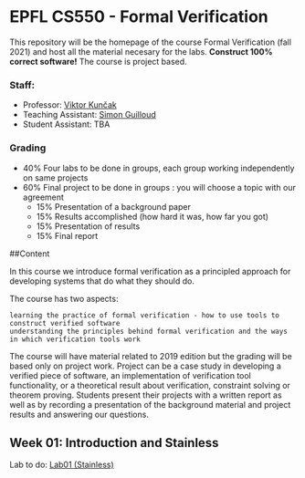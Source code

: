 # EPFL CS550 - Formal Verification

This  repository will be the homepage of the course Formal Verification (fall 2021) and host all the material necesary for the labs. **Construct 100% correct software!** The course is project based. 

### Staff:

- Professor: [Viktor Kunčak](https://people.epfl.ch/viktor.kuncak)
- Teaching Assistant: [Simon Guilloud](https://people.epfl.ch/simon.guilloud)
- Student Assistant: TBA

### Grading

- 40% Four labs to be done in groups, each group working independently on same projects
- 60% Final project to be done in groups : you will choose a topic with our agreement
    - 15% Presentation of a background paper 
    - 15% Results accomplished (how hard it was, how far you got)
    - 15% Presentation of results 
    - 15% Final report

##Content

In this course we introduce formal verification as a principled approach for developing systems that do what they should do.

The course has two aspects:

    learning the practice of formal verification - how to use tools to construct verified software
    understanding the principles behind formal verification and the ways in which verification tools work

The course will have material related to 2019 edition but the grading will be based only on project work. Project can be a case study in developing a verified piece of software, an implementation of verification tool functionality, or a theoretical result about verification, constraint solving or theorem proving. Students present their projects with a written report as well as by recording a presentation of the background material and project results and answering our questions.

## Week 01: Introduction and Stainless


Lab to do: [Lab01 (Stainless)](https://gitlab.epfl.ch/lara/cs550/-/tree/main/labs/lab01)
